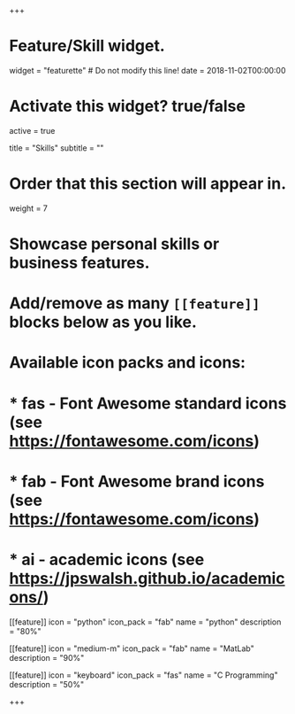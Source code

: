 +++
# Feature/Skill widget.
widget = "featurette"  # Do not modify this line!
date = 2018-11-02T00:00:00

# Activate this widget? true/false
active = true

title = "Skills"
subtitle = ""

# Order that this section will appear in.
weight = 7

# Showcase personal skills or business features.
# 
# Add/remove as many `[[feature]]` blocks below as you like.
# 
# Available icon packs and icons:
# * fas - Font Awesome standard icons (see https://fontawesome.com/icons)
# * fab - Font Awesome brand icons (see https://fontawesome.com/icons)
# * ai - academic icons (see https://jpswalsh.github.io/academicons/)

[[feature]]
  icon = "python"
  icon_pack = "fab"
  name = "python"
  description = "80%"

[[feature]]
  icon = "medium-m"
  icon_pack = "fab"
  name = "MatLab"
  description = "90%"
  
[[feature]]
  icon = "keyboard"
  icon_pack = "fas"
  name = "C Programming"
  description = "50%"  

+++
